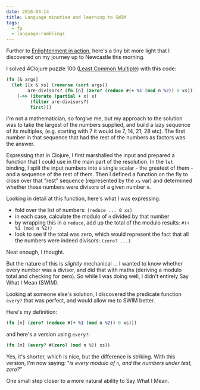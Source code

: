 ```yaml
---
date: 2016-04-14
title: Language minutiae and learning to SWIM
tags:
  - fp
  - language-ramblings
---
```

Further to [Enlightenment in action](http://langram.org/2016/04/12/enlightenment-in-action/), here's a tiny bit more light that I discovered on my journey up to Newcastle this morning.

I solved 4Clojure puzzle 100 ([Least Common Multiple](https://www.4clojure.com/problem/100)) with this code:

```clojure
(fn [& args]
  (let [[x & xs] (reverse (sort args))
        are-divisors? (fn [n] (zero? (reduce #(+ %1 (mod n %2)) 0 xs)))]
    (->> (iterate (partial + x) x)
         (filter are-divisors?)
         first)))
```

I'm not a mathematician, so forgive me, but my approach to the solution was to take the largest of the numbers supplied, and build a lazy sequence of its multiples, (e.g. starting with 7 it would be 7, 14, 21, 28 etc). The first number in that sequence that had the rest of the numbers as factors was the answer.

Expressing that in Clojure, I first marshalled the input and prepared a function that I could use in the main part of the resolution. In the `let` binding, I split the input numbers into a single scalar - the greatest of them - and a sequence of the rest of them. Then I defined a function on the fly to close over that "rest" sequence (represented by the `xs` var) and determined whether those numbers were divisors of a given number `n`.

Looking in detail at this function, here's what I was expressing:

- fold over the list of numbers: `(reduce ... 0 xs)`
- in each case, calculate the modulo of `n` divided by that number
- by wrapping this in a `reduce`, add up the total of the modulo results: `#(+ %1 (mod n %2))`
- look to see if the total was zero, which would represent the fact that all the numbers were indeed divisors: `(zero? ...)`

Neat enough, I thought.

But the nature of this is *slightly* mechanical ... I wanted to know whether every number was a divisor, and did that with maths (deriving a modulo total and checking for zero). So while I was doing well, I didn't entirely Say What I Mean (SWIM).

Looking at someone else's solution, I discovered the predicate function `every?` that was perfect, and would allow me to SWIM better.

Here's my definition:

```clojure
(fn [n] (zero? (reduce #(+ %1 (mod n %2)) 0 xs)))
```

and here's a version using `every?`:

```clojure
(fn [n] (every? #(zero? (mod n %)) xs))
```

Yes, it's shorter, which is nice, but the difference is striking. With this version, I'm now saying: "_is every modulo of `n`, and the numbers under test, zero?_"

One small step closer to a more natural ability to Say What I Mean.
